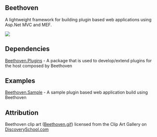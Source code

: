 ## Beethoven
A lightweight framework for building plugin based web applications using Asp.Net MVC and MEF.

[<img src="https://img.shields.io/nuget/v/Beethoven.svg">](https://www.nuget.org/packages/Beethoven)

## Dependencies
[Beethoven.Plugins](https://github.com/spartanbeg/Beethoven.Plugins) - A package that is used to develop/extend plugins for the host composed by Beethoven

## Examples
[Beethoven.Sample](https://github.com/spartanbeg/Beethoven.Sample) - A sample plugin based web application build using Beethoven

## Attribution
Beethoven  clip art ([Beethoven.gif](http://school.discoveryeducation.com/clipart/clip/beethovn.html)) licensed from the Clip Art Gallery on [DiscoverySchool.com](http://discoveryschool.com)
